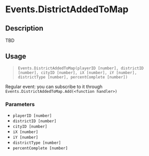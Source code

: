 # Events.DistrictAddedToMap
## Description
TBD

## Usage
> `Events.DistrictAddedToMap(playerID [number], districtID [number], cityID [number], iX [number], iY [number], districtType [number], percentComplete [number])`

Regular event: you can subscribe to it through `Events.DistrictAddedToMap.Add(<function handler>)`

### Parameters
- `playerID [number]`
- `districtID [number]`
- `cityID [number]`
- `iX [number]`
- `iY [number]`
- `districtType [number]`
- `percentComplete [number]`